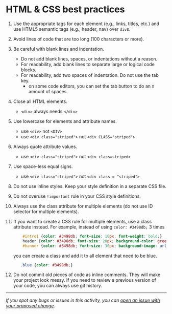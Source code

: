 # HTML & CSS best practices

1. Use the appropriate tags for each element (e.g., links, titles, etc.) and use HTML5 semantic tags (e.g., header, nav) over `div`s.
2. Avoid lines of code that are too long (100 characters or more).
3. Be careful with blank lines and indentation.
    - Do not add blank lines, spaces, or indentations without a reason.
    - For readability, add blank lines to separate large or logical code blocks.
    - For readability, add two spaces of indentation. Do not use the tab key.
      - on some code editors, you can set the tab button to do an `X` amount of spaces.
4. Close all HTML elements.
     - `<div>` always needs `</div>`
5. Use lowercase for elements and attribute names.
     - use `<div>` not `<DIV>`
     - use `<div class="striped">` not  `<div CLASS="striped">`
7. Always quote attribute values.
     - use `<div class="striped">` not  `<div class=striped>`
8. Use space-less equal signs.
     - use `<div class="striped">` not  `<div class = "striped">`
9. Do not use inline styles. Keep your style definition in a separate CSS file.
10. Do not overuse `!important` rule in your CSS style definitions.
11. Always use the class attribute for multiple elements (do not use ID selector for multiple elements).
12. If you want to create a CSS rule for multiple elements, use a class attribute instead. For example, instead of using `color: #3498db;` 3 times
    ```CSS
        #intro1 {color: #3498db; font-size: 10px; font-weight: bold;}
        header {color: #3498db; font-size: 20px; background-color: green;}
        #banner {color: #3498db; font-size: 30px; background-image: url(images/static.jpg);}
    ```
    you can create a class and add it to all element that need to be blue.
    
    ```CSS
       .blue {color: #3498db;}
    ```
14. Do not commit old pieces of code as inline comments. They will make your project look messy. If you need to review a previous version of your code, you can always use git history.

------

_If you spot any bugs or issues in this activity, you can [open an issue with your proposed change](https://github.com/microverseinc/curriculum-transversal-skills/blob/main/git-github/articles/open_issue.md)._